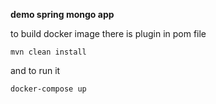 **demo spring mongo app**

to build docker image
there is plugin in pom file

```mvn clean install```

and to run it

```docker-compose up```